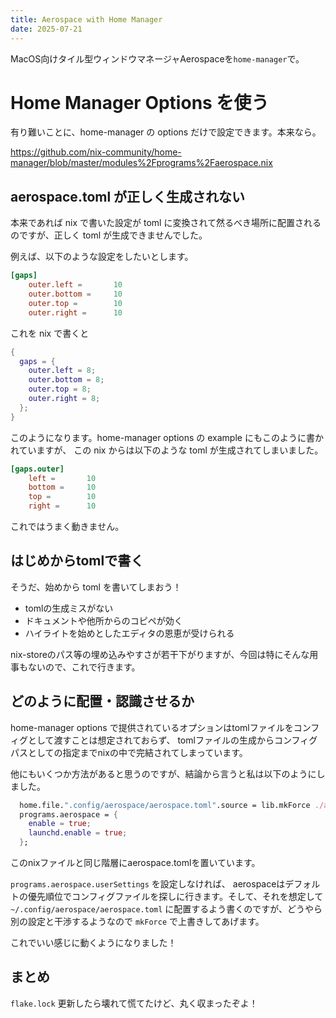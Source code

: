 ```yaml
---
title: Aerospace with Home Manager
date: 2025-07-21
---
```


MacOS向けタイル型ウィンドウマネージャAerospaceを`home-manager`で。

# Home Manager Options を使う

有り難いことに、home-manager の options だけで設定できます。本来なら。

https://github.com/nix-community/home-manager/blob/master/modules%2Fprograms%2Faerospace.nix

## aerospace.toml が正しく生成されない

本来であれば nix で書いた設定が toml に変換されて然るべき場所に配置されるのですが、正しく toml が生成できませんでした。

例えば、以下のような設定をしたいとします。

```toml
[gaps]
    outer.left =       10
    outer.bottom =     10
    outer.top =        10
    outer.right =      10
```

これを nix で書くと

```nix
{
  gaps = {
    outer.left = 8;
    outer.bottom = 8;
    outer.top = 8;
    outer.right = 8;
  };
}
```

このようになります。home-manager options の example にもこのように書かれていますが、
この nix からは以下のような toml が生成されてしまいました。

```toml
[gaps.outer]
    left =       10
    bottom =     10
    top =        10
    right =      10
```

これではうまく動きません。

## はじめからtomlで書く

そうだ、始めから toml を書いてしまおう！

- tomlの生成ミスがない
- ドキュメントや他所からのコピペが効く
- ハイライトを始めとしたエディタの恩恵が受けられる

nix-storeのパス等の埋め込みやすさが若干下がりますが、今回は特にそんな用事もないので、これで行きます。

## どのように配置・認識させるか

home-manager options で提供されているオプションはtomlファイルをコンフィグとして渡すことは想定されておらず、
tomlファイルの生成からコンフィグパスとしての指定までnixの中で完結されてしまっています。

他にもいくつか方法があると思うのですが、結論から言うと私は以下のようにしました。

```nix
  home.file.".config/aerospace/aerospace.toml".source = lib.mkForce ./aerospace.toml;
  programs.aerospace = {
    enable = true;
    launchd.enable = true;
  };
```

このnixファイルと同じ階層にaerospace.tomlを置いています。

`programs.aerospace.userSettings` を設定しなければ、
aerospaceはデフォルトの優先順位でコンフィグファイルを探しに行きます。そして、それを想定して
`~/.config/aerospace/aerospace.toml` に配置するよう書くのですが、どうやら別の設定と干渉するようなので `mkForce` で上書きしてあげます。

これでいい感じに動くようになりました！

## まとめ

`flake.lock` 更新したら壊れて慌てたけど、丸く収まったぞよ！
